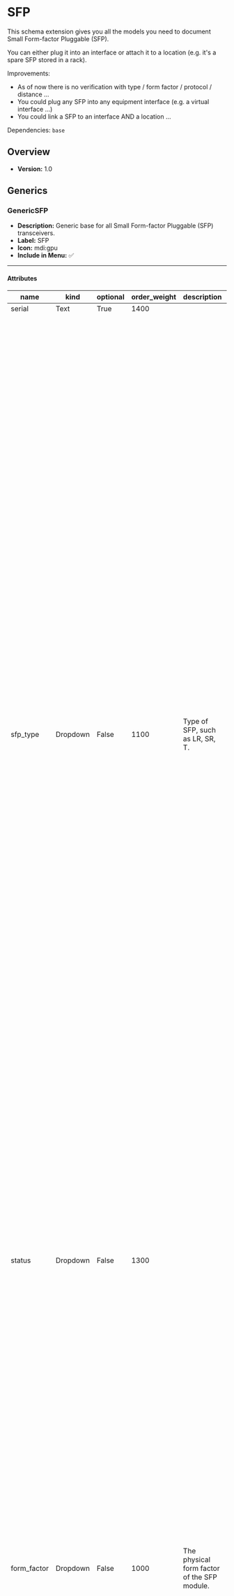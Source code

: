 # SFP

This schema extension gives you all the models you need to document Small Form-factor Pluggable (SFP).

You can either plug it into an interface or attach it to a location (e.g. it's a spare SFP stored in a rack).

Improvements:

- As of now there is no verification with type / form factor / protocol / distance ...
- You could plug any SFP into any equipment interface (e.g. a virtual interface ...)
- You could link a SFP to an interface AND a location ...



Dependencies: `base`
## Overview
- **Version:** 1.0
## Generics
### **GenericSFP**
- **Description:** Generic base for all Small Form-factor Pluggable (SFP) transceivers.
- **Label:** SFP
- **Icon:** mdi:gpu
- **Include in Menu:** ✅
---
#### Attributes
| name | kind | optional | order_weight | description | choices | default_value |
| ---- | ---- | -------- | ------------ | ----------- | ------- | ------------- |
| serial | Text | True | 1400 |  |  |  |
| sfp_type | Dropdown | False | 1100 | Type of SFP, such as LR, SR, T. | [{'name': 'lr', 'label': 'LR (Long Reach)', 'description': 'Long Reach SFP, suitable for long-distance fiber connections.', 'color': '#009933'}, {'name': 'sr', 'label': 'SR (Short Reach)', 'description': 'Short Reach SFP, typically used for short-distance fiber.', 'color': '#cc66ff'}, {'name': 'lrm', 'label': 'LRM (Long Reach Multimode)', 'description': 'SFP for multimode fiber over longer distances.', 'color': '#3366ff'}, {'name': 't', 'label': 'T (Twisted Pair)', 'description': 'Copper-based SFP, often used for twisted pair Ethernet.', 'color': '#ff9900'}, {'name': 'sr4', 'label': 'SR4 (Short Range 4-lane)', 'description': 'Short Range 4-lane SFP, used for parallel optics.', 'color': '#6666ff'}, {'name': 'lr4', 'label': 'LR4 (Long Range 4-lane)', 'description': 'Long Range 4-lane SFP, typically used for longer distances over parallel optics.', 'color': '#336699'}, {'name': 'zr', 'label': 'ZR (Extended Reach)', 'description': 'Extended Reach SFP, suitable for distances up to 80km.', 'color': '#cc3300'}, {'name': 'er', 'label': 'ER (Extended Reach)', 'description': 'Extended Reach SFP, typically used for 40km distances.', 'color': '#ff6600'}, {'name': 'dac', 'label': 'DAC (Direct Attach Copper)', 'description': 'Direct Attach Copper, used for short connections over copper.', 'color': '#b35900'}, {'name': 'aoc', 'label': 'AOC (Active Optical Cable)', 'description': 'Active Optical Cable, used for short connections over fiber.', 'color': '#6699ff'}] |  |
| status | Dropdown | False | 1300 |  | [{'name': 'plugged', 'label': 'Plugged', 'description': "Plugged into a device's interface.", 'color': '#7fbf7f'}, {'name': 'spare', 'label': 'Spare', 'description': 'Stored somewhere as a spare.', 'color': '#ffff7f'}, {'name': 'decommissioned', 'label': 'Decommissioned', 'description': 'Decommissioned might be broken or not used anymore.', 'color': '#ffd27f'}] | plugged |
| form_factor | Dropdown | False | 1000 | The physical form factor of the SFP module. | [{'name': 'sfp', 'label': 'SFP', 'color': '#009933'}, {'name': 'sfp_plus', 'label': 'SFP+', 'color': '#cc66ff'}, {'name': 'qsfp', 'label': 'QSFP', 'color': '#6666ff'}, {'name': 'qsfp_plus', 'label': 'QSFP+', 'color': '#3366ff'}, {'name': 'qsfp28', 'label': 'QSFP28', 'color': '#336699'}, {'name': 'qsfp_dd', 'label': 'QSFP-DD', 'color': '#ff9900'}, {'name': 'cfp', 'label': 'CFP', 'color': '#cc3300'}, {'name': 'cfp2', 'label': 'CFP2', 'color': '#ff6600'}, {'name': 'cfp4', 'label': 'CFP4', 'color': '#b35900'}, {'name': 'xfp', 'label': 'XFP', 'color': '#6699ff'}, {'name': 'sfp56', 'label': 'SFP56', 'color': '#9966ff'}, {'name': 'qsfp56', 'label': 'QSFP56', 'color': '#9933cc'}, {'name': 'osfp', 'label': 'OSFP', 'color': '#0099cc'}] |  |

#### Relationships
| name | peer | kind | optional | cardinality | order_weight |
| ---- | ---- | ---- | -------- | ----------- | ------------ |
| interface | DcimInterface | Attribute | True | one | 1200 |
| spare_location | LocationHosting | Attribute | True | one | 1500 |
| manufacturer | OrganizationManufacturer | Attribute | True | one | 1350 |

## Nodes
### **StandardSFP**
- **Description:** Standard SFP module for various types (e.g., LR, SR, T).
- **Label:** Standard SFP
- **Icon:** mdi:gpu
- **Menu Placement:** DcimGenericSFP
- **Include in Menu:** ❌
---
### **BidiSFP**
- **Description:** Bidirectional SFP supporting two wavelengths for single-fiber operation.
- **Label:** Bidirectional SFP
- **Icon:** lineicons:arrow-both-direction-vertical-1
- **Menu Placement:** DcimGenericSFP
- **Include in Menu:** ❌
---
#### Attributes
| name | label | kind | optional | description | order_weight |
| ---- | ----- | ---- | -------- | ----------- | ------------ |
| wavelength_tx | Transmit Wavelength (nm) | Number | False | Transmit wavelength in nm. | 1175 |
| wavelength_rx | Receive Wavelength (nm) | Number | False | Receive wavelength in nm. | 1150 |

## Extensions
### DcimInterface
#### Attributes
|  |
|  |

#### Relationships
| name | peer | cardinality | optional |
| ---- | ---- | ----------- | -------- |
| plugged_sfp | DcimGenericSFP | one | True |

### LocationHosting
#### Attributes
|  |
|  |

#### Relationships
| name | peer | cardinality | optional |
| ---- | ---- | ----------- | -------- |
| spare_sfps | DcimGenericSFP | many | True |

### OrganizationManufacturer
#### Attributes
|  |
|  |

#### Relationships
| name | label | peer | cardinality | optional |
| ---- | ----- | ---- | ----------- | -------- |
| sfps | SFPs | DcimGenericSFP | many | True |

